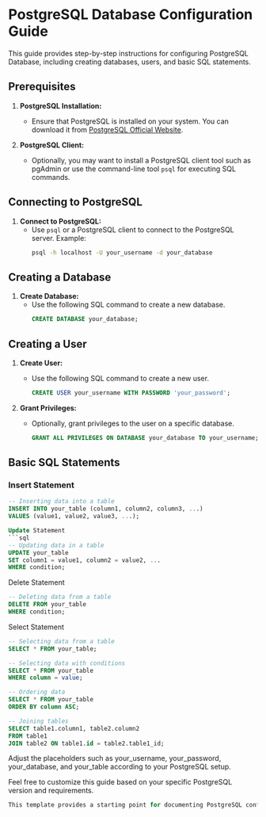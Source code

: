 # PostgreSQL Database Configuration Guide

This guide provides step-by-step instructions for configuring PostgreSQL Database, including creating databases, users, and basic SQL statements.

## Prerequisites

1. **PostgreSQL Installation:**
   - Ensure that PostgreSQL is installed on your system. You can download it from [PostgreSQL Official Website](https://www.postgresql.org/download/).

2. **PostgreSQL Client:**
   - Optionally, you may want to install a PostgreSQL client tool such as pgAdmin or use the command-line tool `psql` for executing SQL commands.

## Connecting to PostgreSQL

1. **Connect to PostgreSQL:**
   - Use `psql` or a PostgreSQL client to connect to the PostgreSQL server. Example:
     ```bash
     psql -h localhost -U your_username -d your_database
     ```

## Creating a Database

1. **Create Database:**
   - Use the following SQL command to create a new database.
     ```sql
     CREATE DATABASE your_database;
     ```

## Creating a User

1. **Create User:**
   - Use the following SQL command to create a new user.
     ```sql
     CREATE USER your_username WITH PASSWORD 'your_password';
     ```

2. **Grant Privileges:**
   - Optionally, grant privileges to the user on a specific database.
     ```sql
     GRANT ALL PRIVILEGES ON DATABASE your_database TO your_username;
     ```

## Basic SQL Statements

### Insert Statement

```sql
-- Inserting data into a table
INSERT INTO your_table (column1, column2, column3, ...)
VALUES (value1, value2, value3, ...);

Update Statement
```sql
-- Updating data in a table
UPDATE your_table
SET column1 = value1, column2 = value2, ...
WHERE condition;
```
Delete Statement
```sql
-- Deleting data from a table
DELETE FROM your_table
WHERE condition;
```

Select Statement
```sql
-- Selecting data from a table
SELECT * FROM your_table;

-- Selecting data with conditions
SELECT * FROM your_table
WHERE column = value;

-- Ordering data
SELECT * FROM your_table
ORDER BY column ASC;

-- Joining tables
SELECT table1.column1, table2.column2
FROM table1
JOIN table2 ON table1.id = table2.table1_id;
```

Adjust the placeholders such as your_username, your_password, your_database, and your_table according to your PostgreSQL setup.

Feel free to customize this guide based on your specific PostgreSQL version and requirements.

```sql
This template provides a starting point for documenting PostgreSQL configuration and basic SQL operations. Adjust the content based on your specific PostgreSQL setup and requirements.
